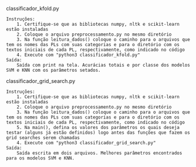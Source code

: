 classificador_kfold.py

	Instruções:
		1. Certifique-se que as bibliotecas numpy, nltk e scikit-learn estão instaladas
		2. Coloque o arquivo preprocessamento.py no mesmo diretório
		3. Na função leitura_dados() coloque o caminho para o arquivos que tem os nomes das PLs com suas categorias e para o diretório com os textos iniciais de cada PL, respectivamente, como indicado no código
		4. Execute com "python3 classificador_kfold.py"
	Saída:
		Saída com print na tela. Acurácias totais e por classe dos modelos SVM e KNN com os parâmetros setados.


classificador_grid_search.py

	Instruções:
		1. Certifique-se que as bibliotecas numpy, nltk e scikit-learn estão instaladas
		2. Coloque o arquivo preprocessamento.py no mesmo diretório
		3. Na função leitura_dados() coloque o caminho para o arquivos que tem os nomes das PLs com suas categorias e para o diretório com os textos iniciais de cada PL, respectivamente, como indicado no código
		5. Na main(), defina os valores dos parâmetros os quais deseja testar (alguns já estão definidos) logo antes das funções que fazem os grid searches serem chamadas
		4. Execute com "python3 classificador_grid_search.py"
	Saída:
		Saída escrita em dois arquivos. Melhores parâmetros encontrados para os modelos SVM e KNN.
